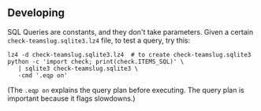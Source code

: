 Developing
----------

SQL Queries are constants, and they don't take parameters. Given a certain
`check-teamslug.sqlite3.lz4` file, to test a query, try this:

```
lz4 -d check-teamslug.sqlite3.lz4  # to create check-teamslug.sqlite3
python -c 'import check; print(check.ITEMS_SQL)' \
   | sqlite3 check-teamslug.sqlite3 \
   -cmd '.eqp on'
```

(The `.eqp on` explains the query plan before executing. The query plan
is important because it flags slowdowns.)
